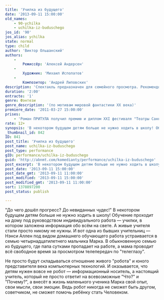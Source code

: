 ```yaml
---
title: 'Училка из будущего'
date: '2013-09-11 15:00:00'
old_names:
    - 90-ychilka
    - uchilka-iz-buduschego
jos_id: '90'
jos_alias: ychilka
state: normal
type: child
author: 'Виктор Ольшанский'
authors:
    -
        Режиссёр: 'Алексей Андерсен'
    -
        Художник: 'Михаил Исполатов'
    -
        Композитор: 'Андрей Липовских'
description: 'Спектакль предназначен для семейного просмотра. Рекомендован детям от 12 лет и их родителям.'
duration: '2:00'
entracte: '1'
genre: Фэнтези
genre_description: '(по мотивам мировой фантастики ХХ века)'
premiere_date: '2011-03-27 15:00:00'
prises:
    - 'Роман ПРИТУЛА получил премию и диплом ХХI фестиваля "Театры Санкт-Петербурга - детям" в номинации "Лучший дебют" за роль Марка Трайвера. (2012 г.)'
rate: 12+
synopsis: 'В некотором будущем детям больше не нужно ходить в школу! Обучение проходит на дому под руководством индивидуального работа — училки, в котором заложена информация обо всём на свете. А живые учителя стали просто никому не нужны. И вот одна из бывших учительниц — Нэнси Аллен под видом домашнего обучающего работа устраивается в семью четырнадцатилетнего мальчика Марка…'
_thumbnail_id: 842
ID: 841
post_title: 'Училка из будущего'
post_name: uchilka-iz-buduschego
post_type: performance
gID: performance/uchilka-iz-buduschego
guid: 'http://abnmt.com/komedianty/performance/uchilka-iz-buduschego'
post_excerpt: 'В некотором будущем детям больше не нужно ходить в школу! Обучение проходит на дому под руководством индивидуального работа — училки, в котором заложена информация обо всём на свете. А живые учителя стали просто никому не нужны. И вот одна из бывших учительниц — Нэнси Аллен под видом домашнего обучающего работа устраивается в семью четырнадцатилетнего мальчика Марка…'
post_date: '2013-09-11 15:00:00'
post_date_gmt: '2013-09-11 11:00:00'
post_modified: '2013-09-11 15:00:00'
post_modified_gmt: '2013-09-11 11:00:00'
sort: 1378897200
post_status: publish

---
```


"До чего дошёл прогресс? До невиданных чудес!" В некотором будущем детям больше не нужно ходить в школу! Обучение проходит на дому под руководством индивидуального работа — училки, в котором заложена информация обо всём на свете. А живые учителя стали просто никому не нужны. И вот одна из бывших учительниц — Нэнси Аллен под видом домашнего обучающего работа устраивается в семью четырнадцатилетнего мальчика Марка. В обыкновенную семью из будущего, где папа сутками пропадает на работе, а мама проводит всё свободное время за просмотром телепередач по "телеглазу".


Не просто будут складываться отношение живого "робота" и юного представителя века компьютерных технологий. И оказывается, что детям нужен вовсе не робот — информационный носитель, а настоящий учитель, который не просто ответит на всевозможные "Что?" и "Почему?", а внесёт в жизнь маленького ученика Марка свой опыт, свои мысли, свои эмоции. Ведь робот никогда не сможет быть другом, советчиком, не сможет помочь ребёнку стать Человеком.